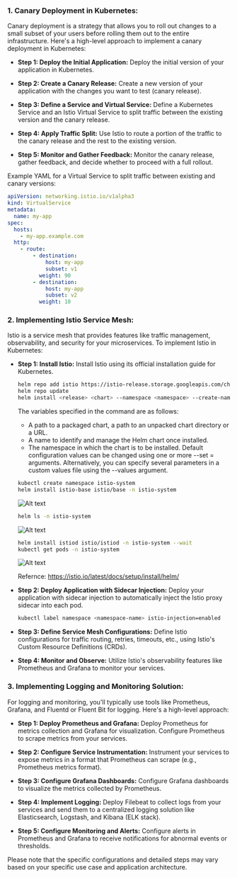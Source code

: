### 1. Canary Deployment in Kubernetes:

Canary deployment is a strategy that allows you to roll out changes to a small subset of your users before rolling them out to the entire infrastructure. Here's a high-level approach to implement a canary deployment in Kubernetes:

- **Step 1: Deploy the Initial Application:**
  Deploy the initial version of your application in Kubernetes.

- **Step 2: Create a Canary Release:**
  Create a new version of your application with the changes you want to test (canary release).

- **Step 3: Define a Service and Virtual Service:**
  Define a Kubernetes Service and an Istio Virtual Service to split traffic between the existing version and the canary release.

- **Step 4: Apply Traffic Split:**
  Use Istio to route a portion of the traffic to the canary release and the rest to the existing version.

- **Step 5: Monitor and Gather Feedback:**
  Monitor the canary release, gather feedback, and decide whether to proceed with a full rollout.

Example YAML for a Virtual Service to split traffic between existing and canary versions:

```yaml
apiVersion: networking.istio.io/v1alpha3
kind: VirtualService
metadata:
  name: my-app
spec:
  hosts:
    - my-app.example.com
  http:
    - route:
        - destination:
            host: my-app
            subset: v1
          weight: 90
        - destination:
            host: my-app
            subset: v2
          weight: 10
```

### 2. Implementing Istio Service Mesh:

Istio is a service mesh that provides features like traffic management, observability, and security for your microservices. To implement Istio in Kubernetes:

- **Step 1: Install Istio:**
  Install Istio using its official installation guide for Kubernetes.

  
  ```bash
  helm repo add istio https://istio-release.storage.googleapis.com/charts
  helm repo update
  helm install <release> <chart> --namespace <namespace> --create-namespace [--set <other_parameters>]
  ```

  The variables specified in the command are as follows:
  - <chart> A path to a packaged chart, a path to an unpacked chart directory or a URL.
  - <release> A name to identify and manage the Helm chart once installed.
  - <namespace> The namespace in which the chart is to be installed.
  Default configuration values can be changed using one or more --set <parameter>=<value> arguments. Alternatively, you can specify several parameters in a custom values file using the --values <file> argument.
  

  ``` bash
  kubectl create namespace istio-system
  helm install istio-base istio/base -n istio-system
  ```

  ![Alt text](images/image.png)

  ```bash
  helm ls -n istio-system
  ```
  ![Alt text](images/image-1.png)
  ```bash
  helm install istiod istio/istiod -n istio-system --wait
  kubectl get pods -n istio-system
  ```
  ![Alt text](images/image-2.png)
  
  Refernce: https://istio.io/latest/docs/setup/install/helm/
- **Step 2: Deploy Application with Sidecar Injection:**
  Deploy your application with sidecar injection to automatically inject the Istio proxy sidecar into each pod.
  ```bash
  kubectl label namespace <namespace-name> istio-injection=enabled
  ```

- **Step 3: Define Service Mesh Configurations:**
  Define Istio configurations for traffic routing, retries, timeouts, etc., using Istio's Custom Resource Definitions (CRDs).

- **Step 4: Monitor and Observe:**
  Utilize Istio's observability features like Prometheus and Grafana to monitor your services.

### 3. Implementing Logging and Monitoring Solution:

For logging and monitoring, you'll typically use tools like Prometheus, Grafana, and Fluentd or Fluent Bit for logging. Here's a high-level approach:

- **Step 1: Deploy Prometheus and Grafana:**
  Deploy Prometheus for metrics collection and Grafana for visualization. Configure Prometheus to scrape metrics from your services.

- **Step 2: Configure Service Instrumentation:**
  Instrument your services to expose metrics in a format that Prometheus can scrape (e.g., Prometheus metrics format).

- **Step 3: Configure Grafana Dashboards:**
  Configure Grafana dashboards to visualize the metrics collected by Prometheus.

- **Step 4: Implement Logging:**
  Deploy Filebeat to collect logs from your services and send them to a centralized logging solution like Elasticsearch, Logstash, and Kibana (ELK stack).

- **Step 5: Configure Monitoring and Alerts:**
  Configure alerts in Prometheus and Grafana to receive notifications for abnormal events or thresholds.

Please note that the specific configurations and detailed steps may vary based on your specific use case and application architecture.